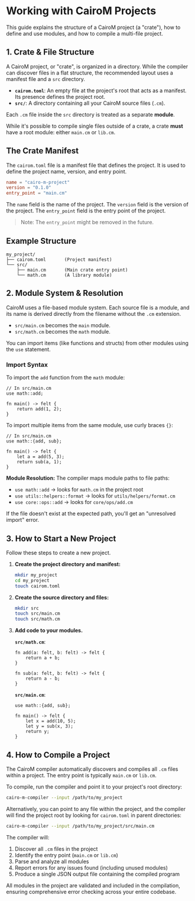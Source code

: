 # Working with CairoM Projects

This guide explains the structure of a CairoM project (a "crate"), how to define
and use modules, and how to compile a multi-file project.

## 1. Crate & File Structure

A CairoM project, or "crate", is organized in a directory. While the compiler
can discover files in a flat structure, the recommended layout uses a manifest
file and a `src` directory.

- **`cairom.toml`**: An empty file at the project's root that acts as a
  manifest. Its presence defines the project root.
- **`src/`**: A directory containing all your CairoM source files (`.cm`).

Each `.cm` file inside the `src` directory is treated as a separate **module**.

While it's possible to compile single files outside of a crate, a crate **must**
have a root module: either `main.cm` or `lib.cm`.

## The Crate Manifest

The `cairom.toml` file is a manifest file that defines the project. It is used
to define the project name, version, and entry point.

```toml
name = "cairo-m-project"
version = "0.1.0"
entry_point = "main.cm"
```

The `name` field is the name of the project. The `version` field is the version
of the project. The `entry_point` field is the entry point of the project.

> Note: The `entry_point` might be removed in the future.

## Example Structure

```text
my_project/
├── cairom.toml       (Project manifest)
└── src/
    ├── main.cm       (Main crate entry point)
    └── math.cm       (A library module)
```

## 2. Module System & Resolution

CairoM uses a file-based module system. Each source file is a module, and its
name is derived directly from the filename without the `.cm` extension.

- `src/main.cm` becomes the `main` module.
- `src/math.cm` becomes the `math` module.

You can import items (like functions and structs) from other modules using the
`use` statement.

### Import Syntax

To import the `add` function from the `math` module:

```cairo
// In src/main.cm
use math::add;

fn main() -> felt {
    return add(1, 2);
}
```

To import multiple items from the same module, use curly braces `{}`:

```cairo
// In src/main.cm
use math::{add, sub};

fn main() -> felt {
    let a = add(5, 3);
    return sub(a, 1);
}
```

**Module Resolution:** The compiler maps module paths to file paths:

- `use math::add` → looks for `math.cm` in the project root
- `use utils::helpers::format` → looks for `utils/helpers/format.cm`
- `use core::ops::add` → looks for `core/ops/add.cm`

If the file doesn't exist at the expected path, you'll get an "unresolved
import" error.

## 3. How to Start a New Project

Follow these steps to create a new project.

1.  **Create the project directory and manifest:**

    ```bash
    mkdir my_project
    cd my_project
    touch cairom.toml
    ```

2.  **Create the source directory and files:**

    ```bash
    mkdir src
    touch src/main.cm
    touch src/math.cm
    ```

3.  **Add code to your modules.**

    **`src/math.cm`**:

    ```cairo
    fn add(a: felt, b: felt) -> felt {
        return a + b;
    }

    fn sub(a: felt, b: felt) -> felt {
        return a - b;
    }
    ```

    **`src/main.cm`**:

    ```cairo
    use math::{add, sub};

    fn main() -> felt {
        let x = add(10, 5);
        let y = sub(x, 3);
        return y;
    }
    ```

## 4. How to Compile a Project

The CairoM compiler automatically discovers and compiles all `.cm` files within
a project. The entry point is typically `main.cm` or `lib.cm`.

To compile, run the compiler and point it to your project's root directory:

```bash
cairo-m-compiler --input /path/to/my_project
```

Alternatively, you can point to any file within the project, and the compiler
will find the project root by looking for `cairom.toml` in parent directories:

```bash
cairo-m-compiler --input /path/to/my_project/src/main.cm
```

The compiler will:

1. Discover all `.cm` files in the project
2. Identify the entry point (`main.cm` or `lib.cm`)
3. Parse and analyze all modules
4. Report errors for any issues found (including unused modules)
5. Produce a single JSON output file containing the compiled program

All modules in the project are validated and included in the compilation,
ensuring comprehensive error checking across your entire codebase.
